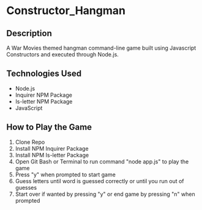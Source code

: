 # Constructor_Hangman

## Description
A War Movies themed hangman command-line game built using Javascript Constructors and executed through Node.js.

## Technologies Used
* Node.js
* Inquirer NPM Package
* Is-letter NPM Package
* JavaScript

## How to Play the Game
1. Clone Repo
2. Install NPM Inquirer Package
3. Install NPM Is-letter Package
4. Open Git Bash or Terminal to run command "node app.js" to play the game
5. Press "y" when prompted to start game
6. Guess letters until word is guessed correctly or until you run out of guesses
7. Start over if wanted by pressing "y" or end  game by pressing "n" when prompted